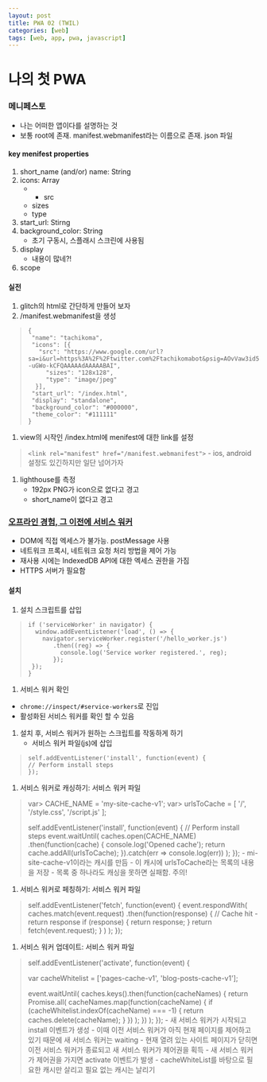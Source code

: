 ```yaml
---
layout: post
title: PWA 02 (TWIL)
categories: [web]
tags: [web, app, pwa, javascript]
---
```


# 나의 첫 PWA

### 메니페스토
 - 나는 어떠한 앱이다를 설명하는 것
 - 보통 root에 존재. manifest.webmanifest라는 이름으로 존재. json 파일
 
#### key menifest properties
 1. short_name (and/or) name: String
 1. icons: Array
     - [icons]: Object
          - src
 	  - sizes
	  - type
 1. start_url: Stirng
 1. background_color: String
    - 초기 구동시, 스플래시 스크린에 사용됨
 1. display
    - 내용이 많네?!
 1. scope

#### 실전

 1. glitch의 html로 간단하게 만들어 보자
 1. /manifest.webmanifest을 생성
> ```
> {
>  "name": "tachikoma",
>  "icons": [{
>    "src": "https://www.google.com/url?sa=i&url=https%3A%2F%2Ftwitter.com%2Ftachikomabot&psig=AOvVaw3id5mxRQa6VIt89HH0uViM&ust=1588989872452000&source=images&cd=vfe&ved=0CAIQjRxqFwoTCJC--uGWo-kCFQAAAAAdAAAAABAI",
>      "sizes": "128x128",
>      "type": "image/jpeg"
>   }],
>  "start_url": "/index.html",
>  "display": "standalone",
>  "background_color": "#000000",
>  "theme_color": "#111111"
> }
> ```
 1. view의 시작인 /index.html에 menifest에 대한 link를 설정
> ``` <link rel="manifest" href="/manifest.webmanifest"> ``` 
    - ios, android 설정도 있긴하지만 일단 넘어가자
 1. lighthouse를 측정
    - 192px PNG가 icon으로 없다고 경고
    - short_name이 없다고 경고


###  [오프라인 경험, 그 이전에 서비스 워커](https://developers.google.com/web/fundamentals/primers/service-workers?hl=ko)
 - DOM에 직접 엑세스가 불가능. postMessage 사용
 - 네트워크 프록시, 네트워크 요청 처리 방법을 제어 가능
 - 재사용 시에는 IndexedDB API에 대한 엑세스 권한을 가짐
 - HTTPS 서버가 필요함

#### 설치
 1. 설치 스크립트를 삽입
> ```
> if ('serviceWorker' in navigator) {
>   window.addEventListener('load', () => {
>     navigator.serviceWorker.register('/hello_worker.js')
>        .then((reg) => {
>          console.log('Service worker registered.', reg);
>        });
>  });
> }
> ```
1. 서비스 워커 확인
 - ```chrome://inspect/#service-workers```로 진입
 - 활성화된 서비스 워커를 확인 할 수 있음
1. 설치 후, 서비스 워커가 원하는 스크립트를 작동하게 하기
     - 서비스 워커 파일(js)에 삽입
>  ```
>  self.addEventListener('install', function(event) {
>  // Perform install steps
>  });
> ```
1. 서비스 워커로 캐싱하기: 서비스 워커 파일
> var> CACHE_NAME = 'my-site-cache-v1';
> var> urlsToCache = [
>  '/',
>  '/style.css',
>  '/script.js'
> ];
> 
> self.addEventListener('install', function(event) {
>  // Perform install steps
>  event.waitUntil(
>    caches.open(CACHE_NAME)
>      .then(function(cache) {
>        console.log('Opened cache');
>        return cache.addAll(urlsToCache);
>      }).catch(err => console.log(err))
>  );
> });
    - mi-site-cache-v1이라는 캐시를 만듬
    - 이 캐시에 urlsToCache라는 목록의 내용을 저장 
         - 목록 중 하나라도 캐싱을 못하면 실패함. 주의! 


1. 서비스 워커로 페칭하기: 서비스 워커 파일
> self.addEventListener('fetch', function(event) {
>   event.respondWith(
>     caches.match(event.request)
>       .then(function(response) {
>         // Cache hit - return response
>         if (response) {
>           return response;
>         }
>         return fetch(event.request);
>       }
>     )
>   );
> });


1. 서비스 워커 업데이트: 서비스 워커 파일
> self.addEventListener('activate', function(event) {
>
>   var cacheWhitelist = ['pages-cache-v1', 'blog-posts-cache-v1'];
>
>   event.waitUntil(
>     caches.keys().then(function(cacheNames) {
>       return Promise.all(
>         cacheNames.map(function(cacheName) {
>           if (cacheWhitelist.indexOf(cacheName) === -1) {
>             return caches.delete(cacheName);
>           }
>         })
>       );
>     })
>   );
> });
    - 새 서비스 워커가 시작되고 install 이벤트가 생성
    - 이때 이전 서비스 워커가 아직 현재 페이지를 제어하고 있기 때문에 새 서비스 워커는 waiting
    - 현재 열려 있는 사이트 페이지가 닫히면 이전 서비스 워커가 종료되고 새 서비스 워커가 제어권을 획득 
    - 새 서비스 워커가 제어권을 가지면 activate 이벤트가 발생
    - cacheWhiteList를 바탕으로 필요한 캐시만 살리고 필요 없는 캐시는 날리기

